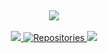 
﻿
<div align="center">
  <img src="https://api.status.gg/discord/595431204426219530">

</div>
<br>

<div align="center">
  <a href="https://github.com/endangerment?tab=repositories">
    <img src="https://img.shields.io/github/last-commit/e0i/rage-nuker?label=Last%20commit&style=for-the-badge&logo=github&color=blue">
  </a>
  <a href="https://github.com/endangerment?tab=repositories">
    <img src="https://img.shields.io/badge/Repositories-2-blue?style=for-the-badge" alt="Repositories">
  </a>
  <a href="https://fade.gay/">
    <img src="https://img.shields.io/website?down_message=fade.gay%20%20%21&amp;style=for-the-badge&amp;up_message=fade.gay%20is%20up%21&amp;url=https%3A%2F%2Ffade.gay&color=blue" style="max-width: 100%;">
  </a>
</div>
